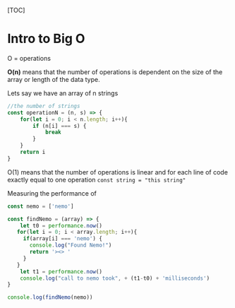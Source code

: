 [TOC]

# Intro to Big O

O = operations

**O(n)** means that the number of operations is dependent on the size of the array or length of the data type.

Lets say we have an array of n strings 

```js
//the number of strings
const operationN = (n, s) => {
	for(let i = 0; i < n.length; i++){
		if (n[i] === s) {
			break
		}
	}
	return i
}
```

O(1) means that the number of operations is linear and for each line of code exactly equal to one operation `const string = "this string"`

Measuring the performance of 

```js
const nemo = ['nemo']

const findNemo = (array) => {
	let t0 = performance.now()
   for(let i = 0; i < array.length; i++){
     if(array[i] === 'nemo') {
       console.log("Found Nemo!")
       return '><> '
     }
   }
    let t1 = performance.now()
    console.log("call to nemo took", + (t1-t0) + 'milliseconds')
}

console.log(findNemo(nemo))
```
